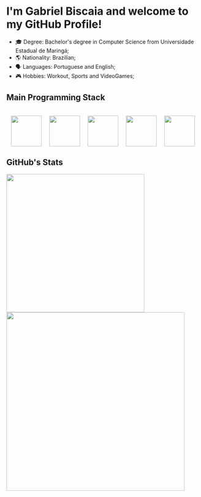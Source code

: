 <h1>I'm Gabriel Biscaia and welcome to my GitHub Profile!</h1>
<ul>
  <li>🎓 Degree: Bachelor's degree in Computer Science from Universidade Estadual de Maringá;</li>
  <li>🌎 Nationality: Brazilian;</li>
  <li>🗣️ Languages: Portuguese and English;</li>
  <li>🎮 Hobbies: Workout, Sports and VideoGames;</li>
</ul>

<h2>Main Programming Stack</h2>

<div align="center"><br>
  <img hspace="8" align="center" height="80" width="80" src="https://cdn.jsdelivr.net/gh/devicons/devicon@latest/icons/nextjs/nextjs-original.svg" />
  <img hspace="8" align="center" height="80" width="80" src="https://cdn.jsdelivr.net/gh/devicons/devicon/icons/tailwindcss/tailwindcss-original.svg" />
  <img hspace="8" align="center" height="80" width="80" src="https://cdn.jsdelivr.net/gh/devicons/devicon@latest/icons/react/react-original.svg" />
  <img hspace="8" align="center" height="80" width="80" src="https://cdn.jsdelivr.net/gh/devicons/devicon@latest/icons/typescript/typescript-original.svg" />
  <img hspace="8" align="center" height="80" width="80" src="https://cdn.jsdelivr.net/gh/devicons/devicon@latest/icons/nestjs/nestjs-original.svg" />
</div>


<h2>GitHub's Stats</h2>

<div>
  <img width="360px" align="left" src="https://github-readme-stats.vercel.app/api/top-langs/?username=gabrielbiscaia&hide=html&layout=compact&theme=vision-friendly-dark" />
  <img width="465px" align="left" src="https://github-readme-stats.vercel.app/api?username=gabrielbiscaia&theme=vision-friendly-dark"/>
</div>   
  
 
